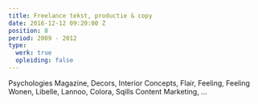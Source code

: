 ```yaml
---
title: Freelance tekst, productie & copy
date: 2016-12-12 09:20:00 Z
position: 8
period: 2009 - 2012
type:
  werk: true
  opleiding: false
---
```


Psychologies Magazine, Decors, Interior Concepts, Flair, Feeling, Feeling Wonen, Libelle, Lannoo, Colora, Sqills Content Marketing, ...